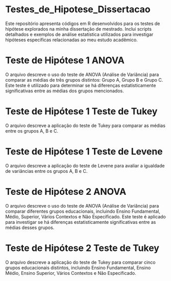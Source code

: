 # Testes_de_Hipotese_Dissertacao
Este repositório apresenta códigos em R desenvolvidos para os testes de hipótese explorados na minha dissertação de mestrado. Inclui scripts detalhados e exemplos de análise estatística utilizados para investigar hipóteses específicas relacionadas ao meu estudo acadêmico.

# Teste de Hipótese 1 ANOVA
O arquivo descreve o uso do teste de ANOVA (Análise de Variância) para comparar as médias de três grupos distintos: Grupo A, Grupo B e Grupo C. Este teste é utilizado para determinar se há diferenças estatisticamente significativas entre as médias dos grupos mencionados.

# Teste de Hipótese 1 Teste de Tukey
O arquivo descreve a aplicação do teste de Tukey para comparar as médias entre os grupos A, B e C.

# Teste de Hipótese 1 Teste de Levene
O arquivo descreve a aplicação do teste de Levene para avaliar a igualdade de variâncias entre os grupos A, B e C.

# Teste de Hipótese 2 ANOVA
O arquivo descreve o uso do teste de ANOVA (Análise de Variância) para comparar diferentes grupos educacionais, incluindo Ensino Fundamental, Médio, Superior, Vários Contextos e Não Especificado. Este teste é aplicado para investigar se há diferenças estatisticamente significativas entre as médias desses grupos.

# Teste de Hipótese 2 Teste de Tukey
O arquivo descreve a aplicação do teste de Tukey para comparar cinco grupos educacionais distintos, incluindo Ensino Fundamental, Ensino Médio, Ensino Superior, Vários Contextos e Não Especificado.

